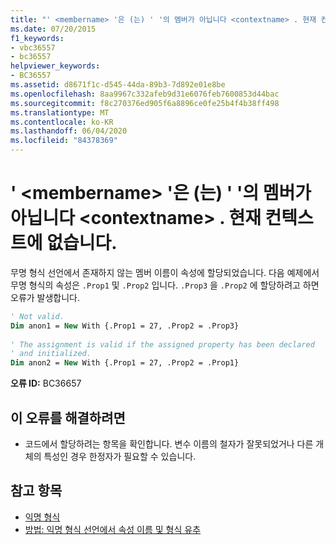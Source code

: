```yaml
---
title: "' <membername> '은 (는) ' '의 멤버가 아닙니다 <contextname> . 현재 컨텍스트에 없습니다."
ms.date: 07/20/2015
f1_keywords:
- vbc36557
- bc36557
helpviewer_keywords:
- BC36557
ms.assetid: d8671f1c-d545-44da-89b3-7d892e01e8be
ms.openlocfilehash: 8aa9967c332afeb9d31e6076feb7600853d44bac
ms.sourcegitcommit: f8c270376ed905f6a8896ce0fe25b4f4b38ff498
ms.translationtype: MT
ms.contentlocale: ko-KR
ms.lasthandoff: 06/04/2020
ms.locfileid: "84378369"
---
```

# <a name="membername-is-not-a-member-of-contextname-it-does-not-exist-in-the-current-context"></a>' \<membername> '은 (는) ' '의 멤버가 아닙니다 \<contextname> . 현재 컨텍스트에 없습니다.
무명 형식 선언에서 존재하지 않는 멤버 이름이 속성에 할당되었습니다. 다음 예제에서 무명 형식의 속성은 `.Prop1` 및 `.Prop2` 입니다. `.Prop3` 을 `.Prop2` 에 할당하려고 하면 오류가 발생합니다.  
  
```vb  
' Not valid.  
Dim anon1 = New With {.Prop1 = 27, .Prop2 = .Prop3}  
  
' The assignment is valid if the assigned property has been declared
' and initialized.  
Dim anon2 = New With {.Prop1 = 27, .Prop2 = .Prop1}  
```  
  
 **오류 ID:** BC36657  
  
## <a name="to-correct-this-error"></a>이 오류를 해결하려면  
  
- 코드에서 할당하려는 항목을 확인합니다. 변수 이름의 철자가 잘못되었거나 다른 개체의 특성인 경우 한정자가 필요할 수 있습니다.  
  
## <a name="see-also"></a>참고 항목

- [익명 형식](../programming-guide/language-features/objects-and-classes/anonymous-types.md)
- [방법: 익명 형식 선언에서 속성 이름 및 형식 유추](../programming-guide/language-features/objects-and-classes/how-to-infer-property-names-and-types-in-anonymous-type-declarations.md)
